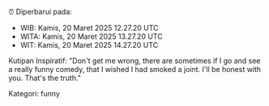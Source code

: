⏰ Diperbarui pada:
- WIB: Kamis, 20 Maret 2025 12.27.20 UTC
- WITA: Kamis, 20 Maret 2025 13.27.20 UTC
- WIT: Kamis, 20 Maret 2025 14.27.20 UTC

Kutipan Inspiratif:
"Don't get me wrong, there are sometimes if I go and see a really funny comedy, that I wished I had smoked a joint. I'll be honest with you. That's the truth."


Kategori: funny

